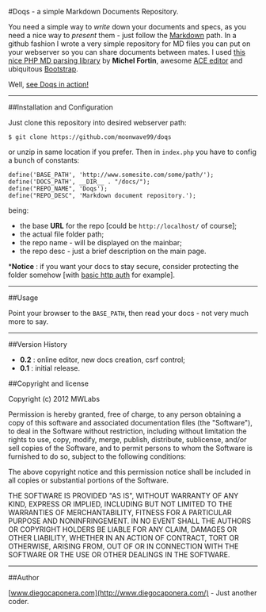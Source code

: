 #Doqs - a simple Markdown Documents Repository.

You need a simple way to *write* down your documents and specs, as you need a nice way to *present* them - just follow the [Markdown](http://daringfireball.net/projects/markdown/) path. In a github fashion I wrote a very simple repository for MD files you can put on your webserver so you can share documents between mates. I used [this nice PHP MD parsing library](http://michelf.com/projects/php-markdown) by **Michel Fortin**, awesome [ACE editor](http://ace.ajax.org/) and ubiquitous [Bootstrap](http://twitter.github.com/bootstrap/).

Well, [see Doqs in action!](http://moonwave99.webfactional.com/doqs/)

---

##Installation and Configuration

Just clone this repository into desired webserver path:

	$ git clone https://github.com/moonwave99/doqs

or unzip in same location if you prefer. Then in ```index.php``` you have to config a bunch of constants:

	define('BASE_PATH', 'http://www.somesite.com/some/path/');
	define('DOCS_PATH', __DIR__ . "/docs/");
	define("REPO_NAME", 'Doqs');
	define("REPO_DESC", 'Markdown document repository.');

being:

* the base **URL** for the repo [could be ```http://localhost/``` of course];
* the actual file folder path;
* the repo name - will be displayed on the mainbar;
* the repo desc - just a brief description on the main page.

***Notice** : if you want your docs to stay secure, consider protecting the folder somehow [with [basic http auth](http://httpd.apache.org/docs/2.0/howto/auth.html) for example].

---

##Usage

Point your browser to the ```BASE_PATH```, then read your docs - not very much more to say.

---

##Version History

* **0.2** : online editor, new docs creation, csrf control;
* **0.1** : initial release.

##Copyright and license

Copyright (c) 2012 MWLabs

Permission is hereby granted, free of charge, to any person obtaining a copy of this software and associated documentation files (the "Software"), to deal in the Software without restriction, including without limitation the rights to use, copy, modify, merge, publish, distribute, sublicense, and/or sell copies of the Software, and to permit persons to whom the Software is furnished to do so, subject to the following conditions:

The above copyright notice and this permission notice shall be included in all copies or substantial portions of the Software.

THE SOFTWARE IS PROVIDED "AS IS", WITHOUT WARRANTY OF ANY KIND, EXPRESS OR IMPLIED, INCLUDING BUT NOT LIMITED TO THE WARRANTIES OF MERCHANTABILITY, FITNESS FOR A PARTICULAR PURPOSE AND NONINFRINGEMENT. IN NO EVENT SHALL THE AUTHORS OR COPYRIGHT HOLDERS BE LIABLE FOR ANY CLAIM, DAMAGES OR OTHER LIABILITY, WHETHER IN AN ACTION OF CONTRACT, TORT OR OTHERWISE, ARISING FROM, OUT OF OR IN CONNECTION WITH THE SOFTWARE OR THE USE OR OTHER DEALINGS IN THE SOFTWARE.

---

##Author

[www.diegocaponera.com](http://www.diegocaponera.com/) - Just another coder.